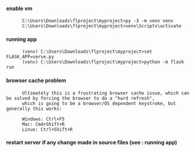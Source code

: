 #### enable vm

          C:\Users\Downloads\flproject\myproject>py -3 -m venv venv
          C:\Users\Downloads\flproject\myproject>venv\Scripts\activate

#### running app

          (venv) C:\Users\Downloads\flproject\myproject>set FLASK_APP=serve.py
          (venv) C:\Users\Downloads\flproject\myproject>python -m flask run

#### browser cache problem

          Ultimately this is a frustrating browser cache issue, which can be solved by forcing the browser to do a "hard refresh", 
          which is going to be a browser/OS dependent keystroke, but generally this works:

          Windows: Ctrl+F5
          Mac: Cmd+Shift+R
          Linux: Ctrl+Shift+R

#### restart server if any change made in source files (see : running app)
